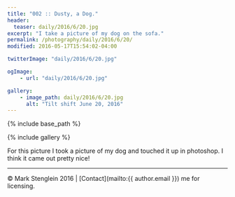 ```yaml
---
title: "002 :: Dusty, a Dog."
header:
  teaser: daily/2016/6/20.jpg
excerpt: "I take a picture of my dog on the sofa."
permalink: /photography/daily/2016/6/20/
modified: 2016-05-17T15:54:02-04:00

twitterImage: "daily/2016/6/20.jpg"

ogImage:
    - url: "daily/2016/6/20.jpg"

gallery:
    - image_path: daily/2016/6/20.jpg
      alt: "Tilt shift June 20, 2016"
---
```


{% include base_path %}

{% include gallery %}

For this picture I took a picture of my dog and touched it up in photoshop. I think
it came out pretty nice!

---

&copy; Mark Stenglein 2016 \| [Contact](mailto:{{ author.email }}) me for licensing.